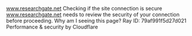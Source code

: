 www.researchgate.net
Checking if the site connection is secure
www.researchgate.net needs to review the security of your connection before proceeding.
Why am I seeing this page? 
Ray ID: 79af991f5d27d021
Performance & security by Cloudflare